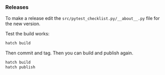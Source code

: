 
### Releases

To make a release edit the `src/pytest_checklist.py/__about__.py` file
for the new version.

Test the build works:

```sh
hatch build
```

Then commit and tag. Then you can build and publish again.

```sh
hatch build
hatch publish
```
